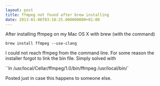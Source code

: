 ```yaml
---
layout: post
title: ffmpeg not found after brew installing
date: 2013-01-06T03:18:25.000000000+01:00
---
```


After installing ffmpeg on my Mac OS X with brew (with the command)

`brew install ffmpeg --use-clang`

I could not reach ffmpeg from the command line. For some reason the installer forgot to link the bin file. Simply solved with

``ln /usr/local/Cellar/ffmpeg/1.0/bin/ffmpeg /usr/local/bin/`

Posted just in case this happens to someone else.
